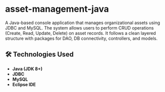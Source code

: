 # asset-management-java
A Java-based console application that manages organizational assets using JDBC and MySQL. The system allows users to perform CRUD operations (Create, Read, Update, Delete) on asset records. It follows a clean layered structure with packages for DAO, DB connectivity, controllers, and models.

## 🛠️ Technologies Used

- **Java (JDK 8+)**
- **JDBC**
- **MySQL**
- **Eclipse IDE**
